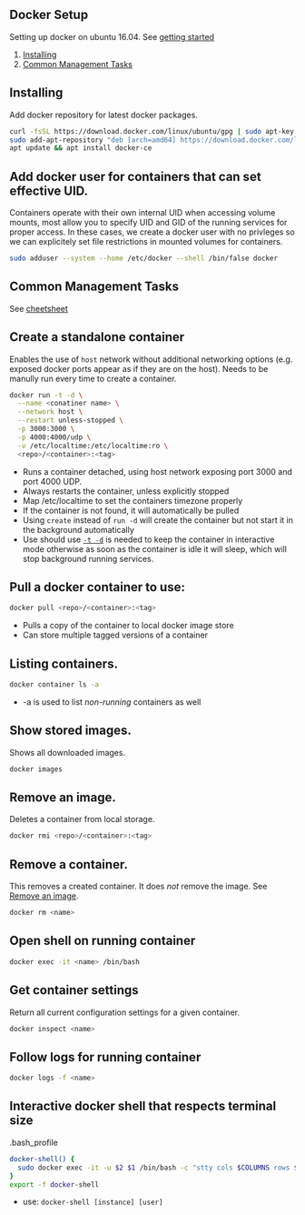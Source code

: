 Docker Setup
------------
Setting up docker on ubuntu 16.04. See [getting started][1]

1. [Installing](#installing)
1. [Common Management Tasks](#common-management-tasks)

Installing
----------
Add docker repository for latest docker packages.
```bash
curl -fsSL https://download.docker.com/linux/ubuntu/gpg | sudo apt-key add -
sudo add-apt-repository "deb [arch=amd64] https://download.docker.com/linux/ubuntu xenial stable"
apt update && apt install docker-ce
```

## Add docker user for containers that can set effective UID.
Containers operate with their own internal UID when accessing volume mounts,
most allow you to specify UID and GID of the running services for proper access.
In these cases, we create a docker user with no privleges so we can explicitely
set file restrictions in mounted volumes for containers.

```bash
sudo adduser --system --home /etc/docker --shell /bin/false docker
```

Common Management Tasks
-----------------------
See [cheetsheet][2]

## Create a standalone container
Enables the use of `host` network without additional networking options (e.g.
exposed docker ports appear as if they are on the host). Needs to be manully run
every time to create a container.

```bash
docker run -t -d \
  --name <conatiner name> \
  --network host \
  --restart unless-stopped \
  -p 3000:3000 \
  -p 4000:4000/udp \
  -v /etc/localtime:/etc/localtime:ro \
  <repo>/<container>:<tag>
```
 * Runs a container detached, using host network exposing port 3000 and
   port 4000 UDP.
 * Always restarts the container, unless explicitly stopped
 * Map /etc/localtime to set the containers timezone properly
 * If the container is not found, it will automatically be pulled
 * Using `create` instead of `run -d` will create the container but not start it
   in the background automatically
 * Use should use [`-t -d`][3] is needed to keep the container in interactive
   mode otherwise as soon as the container is idle it will sleep, which will
   stop background running services.

## Pull a docker container to use:

```bash
docker pull <repo>/<container>:<tag>
```
 * Pulls a copy of the container to local docker image store
 * Can store multiple tagged versions of a container

## Listing containers.

```bash
docker container ls -a
```
 * -a is used to list *non-running* containers as well

## Show stored images.
Shows all downloaded images.

```bash
docker images
```

## Remove an image.
Deletes a container from local storage.

```bash
docker rmi <repo>/<container>:<tag>
```

## Remove a container.
This removes a created container. It does *not* remove the image. See [Remove
an image](#remove-an-image).

```bash
docker rm <name>
```

## Open shell on running container

```bash
docker exec -it <name> /bin/bash
```

## Get container settings
Return all current configuration settings for a given container.

```bash
docker inspect <name>
```

## Follow logs for running container

```bash
docker logs -f <name>
```

## Interactive docker shell that respects terminal size

.bash_profile
```bash
docker-shell() {
  sudo docker exec -it -u $2 $1 /bin/bash -c "stty cols $COLUMNS rows $LINES && /bin/bash";
}
export -f docker-shell
```
 * use: `docker-shell [instance] [user]`


[1]: https://docs.docker.com/get-started/
[2]: https://github.com/wsargent/docker-cheat-sheet
[3]: https://stackoverflow.com/questions/30209776/docker-container-will-automatically-stop-after-docker-run-d
[4]: https://stackoverflow.com/questions/38786615/docker-number-of-lines-in-terminal-changing-inside-docker/49281526#49281526
